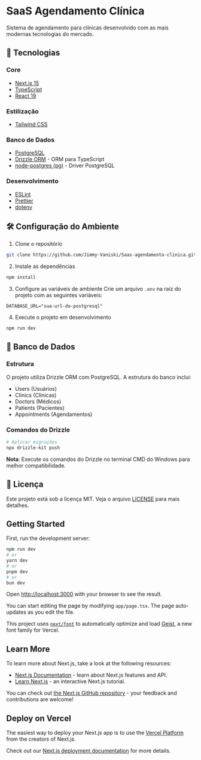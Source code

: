 # SaaS Agendamento Clínica

Sistema de agendamento para clínicas desenvolvido com as mais modernas tecnologias do mercado.

## 🚀 Tecnologias

### Core

- [Next.js 15](https://nextjs.org/)
- [TypeScript](https://www.typescriptlang.org/)
- [React 19](https://react.dev/)

### Estilização

- [Tailwind CSS](https://tailwindcss.com/)

### Banco de Dados

- [PostgreSQL](https://www.postgresql.org/)
- [Drizzle ORM](https://orm.drizzle.team/) - ORM para TypeScript
- [node-postgres (pg)](https://node-postgres.com/) - Driver PostgreSQL

### Desenvolvimento

- [ESLint](https://eslint.org/)
- [Prettier](https://prettier.io/)
- [dotenv](https://www.npmjs.com/package/dotenv)

## 🛠️ Configuração do Ambiente

1. Clone o repositório

```bash
git clone https://github.com/Jimmy-Vaniski/Saas-agendamento-clinica.git
```

2. Instale as dependências

```bash
npm install
```

3. Configure as variáveis de ambiente
   Crie um arquivo `.env` na raiz do projeto com as seguintes variáveis:

```env
DATABASE_URL="sua-url-do-postgresql"
```

4. Execute o projeto em desenvolvimento

```bash
npm run dev
```

## 📝 Banco de Dados

### Estrutura

O projeto utiliza Drizzle ORM com PostgreSQL. A estrutura do banco inclui:

- Users (Usuários)
- Clinics (Clínicas)
- Doctors (Médicos)
- Patients (Pacientes)
- Appointments (Agendamentos)

### Comandos do Drizzle

```bash
# Aplicar migrações
npx drizzle-kit push
```

**Nota**: Execute os comandos do Drizzle no terminal CMD do Windows para melhor compatibilidade.

## 📝 Licença

Este projeto está sob a licença MIT. Veja o arquivo [LICENSE](LICENSE) para mais detalhes.

## Getting Started

First, run the development server:

```bash
npm run dev
# or
yarn dev
# or
pnpm dev
# or
bun dev
```

Open [http://localhost:3000](http://localhost:3000) with your browser to see the result.

You can start editing the page by modifying `app/page.tsx`. The page auto-updates as you edit the file.

This project uses [`next/font`](https://nextjs.org/docs/app/building-your-application/optimizing/fonts) to automatically optimize and load [Geist](https://vercel.com/font), a new font family for Vercel.

## Learn More

To learn more about Next.js, take a look at the following resources:

- [Next.js Documentation](https://nextjs.org/docs) - learn about Next.js features and API.
- [Learn Next.js](https://nextjs.org/learn) - an interactive Next.js tutorial.

You can check out [the Next.js GitHub repository](https://github.com/vercel/next.js) - your feedback and contributions are welcome!

## Deploy on Vercel

The easiest way to deploy your Next.js app is to use the [Vercel Platform](https://vercel.com/new?utm_medium=default-template&filter=next.js&utm_source=create-next-app&utm_campaign=create-next-app-readme) from the creators of Next.js.

Check out our [Next.js deployment documentation](https://nextjs.org/docs/app/building-your-application/deploying) for more details.
